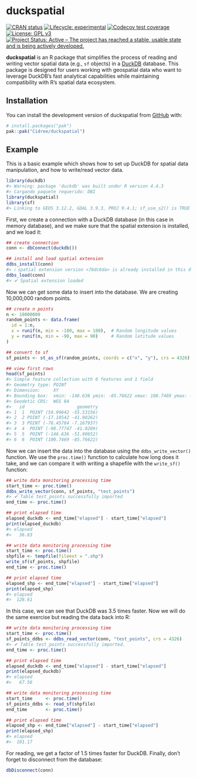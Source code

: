 
<!-- README.md is generated from README.Rmd. Please edit that file -->

# duckspatial

<!-- badges: start -->

[![CRAN
status](https://www.r-pkg.org/badges/version/duckspatial)](https://CRAN.R-project.org/package=duckspatial)
[![Lifecycle:
experimental](https://img.shields.io/badge/lifecycle-experimental-orange.svg)](https://lifecycle.r-lib.org/articles/stages.html#experimental)
[![Codecov test
coverage](https://codecov.io/gh/Cidree/duckspatial/graph/badge.svg)](https://app.codecov.io/gh/Cidree/duckspatial)
[![License: GPL
v3](https://img.shields.io/badge/License-GPLv3-blue.svg)](https://www.gnu.org/licenses/gpl-3.0)
[![Project Status: Active – The project has reached a stable, usable
state and is being actively
developed.](https://www.repostatus.org/badges/latest/active.svg)](https://www.repostatus.org/#active)
<!-- badges: end -->

**duckspatial** is an R package that simplifies the process of reading
and writing vector spatial data (e.g., `sf` objects) in a
[DuckDB](https://duckdb.org/) database. This package is designed for
users working with geospatial data who want to leverage DuckDB’s fast
analytical capabilities while maintaining compatibility with R’s spatial
data ecosystem.

## Installation

You can install the development version of duckspatial from
[GitHub](https://github.com/) with:

``` r
# install.packages("pak")
pak::pak("Cidree/duckspatial")
```

## Example

This is a basic example which shows how to set up DuckDB for spatial
data manipulation, and how to write/read vector data.

``` r
library(duckdb)
#> Warning: package 'duckdb' was built under R version 4.4.3
#> Cargando paquete requerido: DBI
library(duckspatial)
library(sf)
#> Linking to GEOS 3.12.2, GDAL 3.9.3, PROJ 9.4.1; sf_use_s2() is TRUE
```

First, we create a connection with a DuckDB database (in this case in
memory database), and we make sure that the spatial extension is
installed, and we load it:

``` r
## create connection
conn <- dbConnect(duckdb())

## install and load spatial extension
ddbs_install(conn)
#> ℹ spatial extension version <76dc6da> is already installed in this database
ddbs_load(conn)
#> ✔ Spatial extension loaded
```

Now we can get some data to insert into the database. We are creating
10,000,000 random points.

``` r
## create n points
n <- 10000000
random_points <- data.frame(
  id = 1:n,
  x = runif(n, min = -180, max = 180),  # Random longitude values
  y = runif(n, min = -90, max = 90)     # Random latitude values
)

## convert to sf
sf_points <- st_as_sf(random_points, coords = c("x", "y"), crs = 4326)

## view first rows
head(sf_points)
#> Simple feature collection with 6 features and 1 field
#> Geometry type: POINT
#> Dimension:     XY
#> Bounding box:  xmin: -146.636 ymin: -85.76622 xmax: 100.7469 ymax: -7.167937
#> Geodetic CRS:  WGS 84
#>   id                    geometry
#> 1  1  POINT (59.99642 -55.53156)
#> 2  2 POINT (-17.18542 -41.90262)
#> 3  3 POINT (-76.45784 -7.167937)
#> 4  4  POINT (-98.77747 -41.0209)
#> 5  5  POINT (-146.636 -51.90652)
#> 6  6  POINT (100.7469 -85.76622)
```

Now we can insert the data into the database using the
`ddbs_write_vector()` function. We use the `proc.time()` function to
calculate how long does it take, and we can compare it with writing a
shapefile with the `write_sf()` function:

``` r
## write data monitoring processing time
start_time <- proc.time()
ddbs_write_vector(conn, sf_points, "test_points")
#> ✔ Table test_points successfully imported
end_time <- proc.time()

## print elapsed time
elapsed_duckdb <- end_time["elapsed"] - start_time["elapsed"]
print(elapsed_duckdb)
#> elapsed 
#>   36.83
```

``` r
## write data monitoring processing time
start_time <- proc.time()
shpfile <- tempfile(fileext = ".shp")
write_sf(sf_points, shpfile)
end_time <- proc.time()

## print elapsed time
elapsed_shp <- end_time["elapsed"] - start_time["elapsed"]
print(elapsed_shp)
#> elapsed 
#>  128.61
```

In this case, we can see that DuckDB was 3.5 times faster. Now we will
do the same exercise but reading the data back into R:

``` r
## write data monitoring processing time
start_time <- proc.time()
sf_points_ddbs <- ddbs_read_vector(conn, "test_points", crs = 4326)
#> ✔ Table test_points successfully imported.
end_time <- proc.time()

## print elapsed time
elapsed_duckdb <- end_time["elapsed"] - start_time["elapsed"]
print(elapsed_duckdb)
#> elapsed 
#>   67.56
```

``` r
## write data monitoring processing time
start_time     <- proc.time()
sf_points_ddbs <- read_sf(shpfile)
end_time       <- proc.time()

## print elapsed time
elapsed_shp <- end_time["elapsed"] - start_time["elapsed"]
print(elapsed_shp)
#> elapsed 
#>  101.17
```

For reading, we get a factor of 1.5 times faster for DuckDB. Finally,
don’t forget to disconnect from the database:

``` r
dbDisconnect(conn)
```
